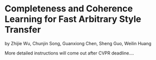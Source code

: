 # Completeness and Coherence Learning for Fast Arbitrary Style Transfer
by Zhijie Wu, Chunjin Song, Guanxiong Chen, Sheng Guo, Weilin Huang


More detailed instructions will come out after CVPR deadline....
